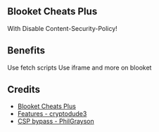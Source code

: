 ## Blooket Cheats Plus

With Disable Content-Security-Policy!

## Benefits
Use fetch scripts
Use iframe and more on blooket


## Credits

* [Blooket Cheats Plus](https://github.com/DannyDan0167)
* [Features - cryptodude3](https://github.com/cryptodude3)
* [CSP bypass - PhilGrayson](https://github.com/PhilGrayson)
